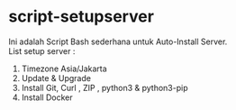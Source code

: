# script-setupserver

Ini adalah Script Bash sederhana untuk Auto-Install Server.<br>
List setup server :

1. Timezone Asia/Jakarta
2. Update & Upgrade
3. Install Git, Curl , ZIP , python3 & python3-pip
4. Install Docker
